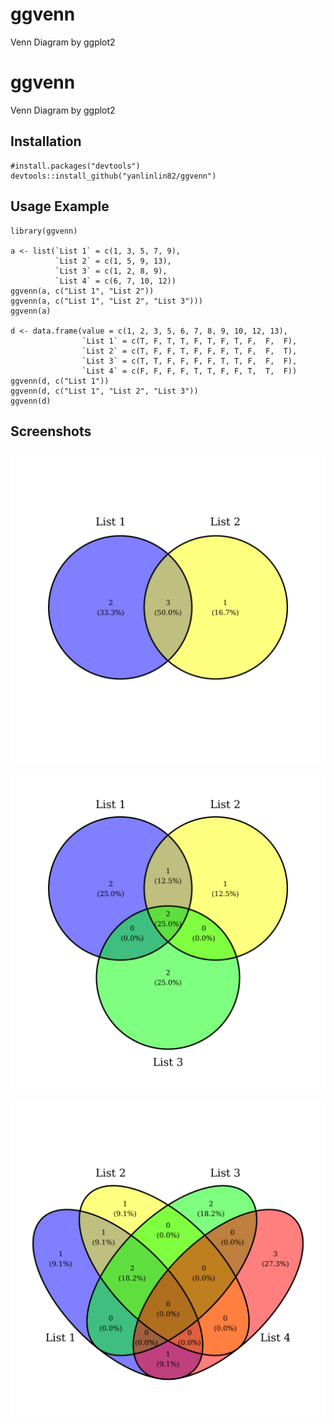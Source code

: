 # ggvenn

Venn Diagram by ggplot2

# ggvenn

Venn Diagram by ggplot2

## Installation

```{r}
#install.packages("devtools")
devtools::install_github("yanlinlin82/ggvenn")
```

## Usage Example

```{r}
library(ggvenn)

a <- list(`List 1` = c(1, 3, 5, 7, 9),
          `List 2` = c(1, 5, 9, 13),
          `List 3` = c(1, 2, 8, 9),
          `List 4` = c(6, 7, 10, 12))
ggvenn(a, c("List 1", "List 2"))
ggvenn(a, c("List 1", "List 2", "List 3")))
ggvenn(a)

d <- data.frame(value = c(1, 2, 3, 5, 6, 7, 8, 9, 10, 12, 13),
                `List 1` = c(T, F, T, T, F, T, F, T, F,  F,  F),
                `List 2` = c(T, F, F, T, F, F, F, T, F,  F,  T),
                `List 3` = c(T, T, F, F, F, F, T, T, F,  F,  F),
                `List 4` = c(F, F, F, F, T, T, F, F, T,  T,  F))
ggvenn(d, c("List 1"))
ggvenn(d, c("List 1", "List 2", "List 3"))
ggvenn(d)
```

## Screenshots

![Venn 2](plots/venn-2.png)

![Venn 3](plots/venn-3.png)

![Venn 4](plots/venn-4.png)
